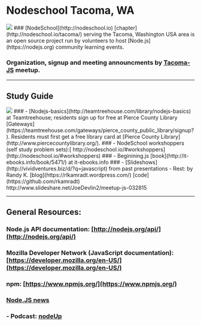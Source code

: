 # Nodeschool Tacoma, WA
<img src='https://github.com/nodeschool/dallas/raw/master/assets/imgs/nodeschool-logo.png'>
### [NodeSchool](http://nodeschool.io) [chapter](http://nodeschool.io/tacoma/) serving the Tacoma, Washington USA area is an open source project run by volunteers to host [Node.js](https://nodejs.org) community learning events.

### Organization, signup and meeting announcments by [Tacoma-JS](http://www.meetup.com/Tacoma-JS/) meetup.


--------
## Study Guide
<img src='https://github.com/nodeschool/dallas/raw/master/assets/imgs/node-logo.png'>
### - [Nodejs-basics](http://teamtreehouse.com/library/nodejs-basics) at Teamtreehouse; residents sign up for free at Pierce County Library [Gateways](https://teamtreehouse.com/gateways/pierce_county_public_library/signup?). Residents must first get a free library card at [Pierce County Library](http://www.piercecountylibrary.org/).
### - NodeSchool workshoppers (self study problem sets):[ http://nodeschool.io/#workshoppers](http://nodeschool.io/#workshoppers)
### - Beginining.js [book](http://it-ebooks.info/book/5471/) at it-ebooks.info
### - [Slideshows](http://vividventures.biz/d/?q=javascript) from past presentations  
- Rest: by Randy K. [blog](https://rlkamradt.wordpress.com/) [code](https://github.com/rkamradt) http://www.slideshare.net/JoeDevlin2/meetup-js-032815

--------
## General Resources:

### Node.js API documentation: [http://nodejs.org/api/](http://nodejs.org/api/)
### Mozilla Developer Network (JavaScript documentation): [https://developer.mozilla.org/en-US/](https://developer.mozilla.org/en-US/)
### npm: [https://www.npmjs.org/](https://www.npmjs.org/)
### [Node.JS news](http://www.nodejs-news.com/)
### - Podcast: [nodeUp](http://nodeup.com/)




